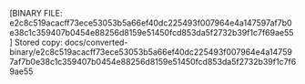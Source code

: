 [BINARY FILE: e2c8c519acacff73ece53053b5a66ef40dc225493f007964e4a147597af7b0e38c1c359407b0454e88256d8159e51450fcd853da5f2732b39f1c7f69ae55]
Stored copy: docs/converted-binary/e2c8c519acacff73ece53053b5a66ef40dc225493f007964e4a147597af7b0e38c1c359407b0454e88256d8159e51450fcd853da5f2732b39f1c7f69ae55
